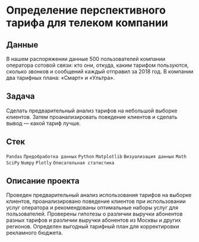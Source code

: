 # Определение перспективного тарифа для телеком компании


## Данные

В нашем распоряжении данные 500 пользователей компании оператора сотовой связи: кто они, откуда, каким тарифом пользуются, сколько звонков и сообщений каждый отправил за 2018 год. В компании два тарифных плана: «Смарт» и «Ультра».

## Задача

Сделать предварительный анализ тарифов на небольшой выборке клиентов. Затем проанализировать поведение клиентов и сделать вывод — какой тариф лучше. 

## Стек
`Pandas` `Предобработка данных` `Python` `Matplotlib` `Визуализация данных` `Math` `SciPy` `Numpy` `Plotly` `Описательная статистика`

## Описание проекта
Проведен предварительный анализ использования тарифов на выборке клиентов, проанализировано поведение клиентов при использовании услуг оператора и рекомендованы оптимальные наборы услуг для пользователей. 
Проверены гипотезы о различии выручки абонентов разных тарифов и различии выручки абонентов из Москвы и других регионов. Определен выгодный тарифный план для корректировки рекламного бюджета.
